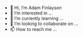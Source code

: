 - 👋 Hi, I’m Adam Finlayson
- 👀 I’m interested in ...
- 🌱 I’m currently learning ...
- 💞️ I’m looking to collaborate on ...
- 📫 How to reach me ...

<!---
Oshlo/Oshlo is a ✨ special ✨ repository because its `README.md` (this file) appears on your GitHub profile.
You can click the Preview link to take a look at your changes.
--->
